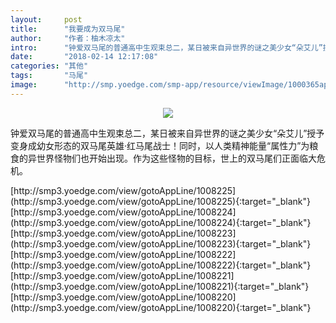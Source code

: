 ```yaml
---
layout:     post
title:      "我要成为双马尾"
author:     "作者：柚木凉太"
intro:      "钟爱双马尾的普通高中生观束总二，某日被来自异世界的谜之美少女“朵艾儿”授予变身成幼女形态的双马尾英雄·红马尾战士！同时，以人类精神能量“属性力”为粮食的异世界怪物们也开始出现。作为这些怪物的目标，世上的双马尾们正面临大危机。"
date:       "2018-02-14 12:17:08"
categories: "其他"
tags:       "马尾"
image:      "http://smp.yoedge.com/smp-app/resource/viewImage/1000365appline.png"
---
```

<div style="text-align: center">
<p><img src="http://smp.yoedge.com/smp-app/resource/viewImage/1000365appline.png"/></p>
</div>
<p class="post-meta">
<span>钟爱双马尾的普通高中生观束总二，某日被来自异世界的谜之美少女“朵艾儿”授予变身成幼女形态的双马尾英雄·红马尾战士！同时，以人类精神能量“属性力”为粮食的异世界怪物们也开始出现。作为这些怪物的目标，世上的双马尾们正面临大危机。</span>
</p>
[http://smp3.yoedge.com/view/gotoAppLine/1008225](http://smp3.yoedge.com/view/gotoAppLine/1008225){:target="_blank"}
[http://smp3.yoedge.com/view/gotoAppLine/1008224](http://smp3.yoedge.com/view/gotoAppLine/1008224){:target="_blank"}
[http://smp3.yoedge.com/view/gotoAppLine/1008223](http://smp3.yoedge.com/view/gotoAppLine/1008223){:target="_blank"}
[http://smp3.yoedge.com/view/gotoAppLine/1008222](http://smp3.yoedge.com/view/gotoAppLine/1008222){:target="_blank"}
[http://smp3.yoedge.com/view/gotoAppLine/1008221](http://smp3.yoedge.com/view/gotoAppLine/1008221){:target="_blank"}
[http://smp3.yoedge.com/view/gotoAppLine/1008220](http://smp3.yoedge.com/view/gotoAppLine/1008220){:target="_blank"}


